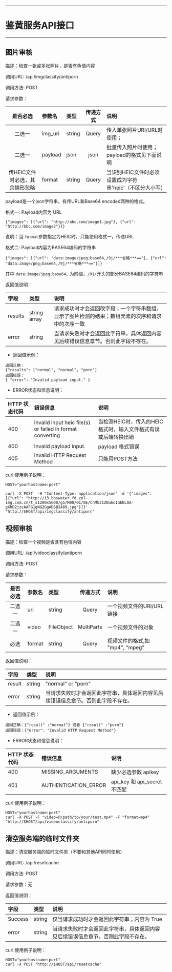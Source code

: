 ***
# 鉴黄服务API接口
***

## 图片审核

描述：检查一张或多张照片，是否有色情内容

调用URL: /api/imgclassify/antiporn

调用方法: POST

请求参数：

|是否必选| 参数名 | 类型| 传递方式 | 说明
|:------:|:------------| :------------|:------:|:-------------|
|二选一| img_uri| string | Query |  传入单张照片URI/URL时使用；|
|二选一| payload| json | json | 批量传入照片时使用；payload的格式见下面说明|
|传HEIC文件时必选，其余情形忽略| format| string | Query | 当识别HEIC文件时必须设置成为字符串'heic'（不区分大小写） |

payload是一个json字符串，有传URL和Base64 encoded两种的格式。

格式一: Payload内容为 URL
```
{"images": [{"url": "http://abc.com/image1.jpg"}, {"url": "http://bbc.com/image2"}]}
```
说明：当 ``` format ```参数指定为HEIC时，只能使用格式一，传递URL

格式二: Payload内容为BASE64编码的字符串
```
{"images": [{"url": "data:image/jpeg;base64,/9j/***省略***=="}, {"url": "data:image/png;base64,/9j/***省略***=="}]}
```
其中 ```data:image/jpeg;base64,``` 为前缀，```/9j/```开头的部分BASE64编码的字符串

返回值说明：

|字段|  类型| 说明
|:------------| :------------|:-------------|
| results | string array | 请求成功时才会返回改字段；一个字符串数组，显示了图片检测的结果；数组元素的次序和请求中的次序一致 |
| error | string | 当请求失败时才会返回此字符串，具体返回内容见后续错误信息章节。否则此字段不存在。 |

- 返回值示例：

```
返回正确：
{"results": ["normal", "normal", "porn"]
返回错误：
{ "error": "Invalid payload input." }
```
- ERROR状态和信息说明：

|HTTP 状态代码| 错误信息 | 说明
|:------------| :------------|:-------------|
| 400 | Invalid input heic file(s) or failed in format converting | 当检测HEIC时，传入的HEIC格式时，输入文件格式有误或后端转换出错 |
| 400 | Invalid payload input. | payload 格式错误 |
| 405 | Invalid HTTP Request Method | 只能用POST方法 |


curl 使用例子说明：
```
HOST="yourhostname:port"

curl -X POST  -H "Content-Type: application/json" -d '{"images": [{"url": "http://i3.bbswater.fd.zol-img.com.cn/t_s1200x5000/g5/M00/01/0E/ChMkJ1ZNu6uIGENLAA-gXhD2jzcAAFG1gNG2GgAD6B2489.jpg"}]}' "http://$HOST/api/imgclassify/antiporn"
```

## 视频审核

描述：检查一个视频是否含有色情内容

调用URL: /api/videoclassify/antiporn

调用方法: POST

请求参数：

|是否必选| 参数名 | 类型| 传递方式 | 说明
|:------:|:------------| :------------|:------:|:-------------|
|二选一| uri| string | Query | 一个视频文件的URI/URL链接 |
|二选一| video| FileObject | MultiParts | 一个视频文件的对象 |
|必选| format| string | Query | 视频文件的格式,如 "mp4", "mpeg" |


返回值说明：

|字段|  类型| 说明
|:------------| :------------|:-------------|
| result |string | "normal" or "porn" |
| error | string | 当请求失败时才会返回此字符串，具体返回内容见后续错误信息章节。否则此字段不存在。 |

- 返回值示例：

```
返回正确：{"result" :"normal"} 或者 {"result" :"porn"}
返回错误：{"error": "Invalid HTTP Request Method"}
```

- ERROR状态和信息说明：

|HTTP 状态代码| 错误信息 | 说明
|:------------| :------------|:-------------|
| 400 | MISSING_ARGUMENTS | 缺少必选参数 apikey |
| 401 | AUTHENTICATION_ERROR | api_key 和 api_secret 不匹配 |

curl 使用例子说明：

```
HOST="yourhostname:port"
curl -X POST -F "video=@/path/to/your/test.mp4" -F "format=mp4" "http://$HOST/api/videoclassify/antiporn"
```

## 清空服务端的临时文件夹

描述：清空服务端的临时文件夹（不要和其他API同时使用）

调用URL: /api/resetcache

调用方法: POST

请求参数：无

返回值说明：

|字段|  类型| 说明
|:------------| :------------|:-------------|
| Success | string | 仅当请求成功时才会返回此字符串；内容为 True |
| error | string | 当请求失败时才会返回此字符串，具体返回内容见后续错误信息章节。否则此字段不存在。 |

curl 使用例子说明：

```
HOST="yourhostname:port"
curl -X POST "http://$HOST/api/resetcache"
```
